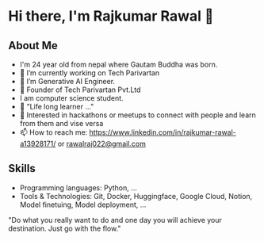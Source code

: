 # Hi there, I'm Rajkumar Rawal 👋

## About Me
- I'm 24 year old from nepal where Gautam Buddha was born.
- 🔭 I’m currently working on Tech Parivartan 
- 🔭 I’m Generative AI Engineer.
- 🔭 Founder of Tech Parivartan Pvt.Ltd
- I am computer science student.
- 🌱 "Life long learner ..."
- 👯 Interested in hackathons or meetups to connect with people and learn from them and vise versa
- 📫 How to reach me: https://www.linkedin.com/in/rajkumar-rawal-a13928171/  or rawalraj022@gmail.com

## Skills
- Programming languages: Python, ...
- Tools & Technologies: Git, Docker, Huggingface, Google Cloud, Notion, Model finetuing, Model deployment,    ...


"Do what you really want to do and one day you will achieve your destination. Just go with the flow."
